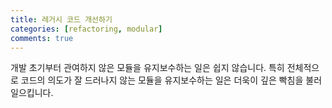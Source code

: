 ```yaml
---
title: 레거시 코드 개선하기
categories: [refactoring, modular]
comments: true
---
```


개발 초기부터 관여하지 않은 모듈을 유지보수하는 일은 쉽지 않습니다. 특히 전체적으로 코드의 의도가 잘 드러나지 않는 모듈을 유지보수하는 일은 더욱이 깊은 빡침을 불러일으킵니다. 


